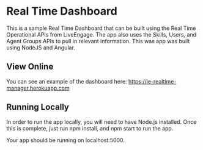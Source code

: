 # Real Time Dashboard

This is a sample Real Time Dashboard that can be built using the Real Time Operational APIs from LiveEngage. The app also uses the Skills, Users, and Agent Groups APIs to pull in relevant information. This was app was built using NodeJS and Angular.

## View Online

You can see an example of the dashboard here: https://le-realtime-manager.herokuapp.com

## Running Locally

In order to run the app locally, you will need to have Node.js installed. Once this is complete, just run npm install, and npm start to run the app.

Your app should be running on localhost:5000.